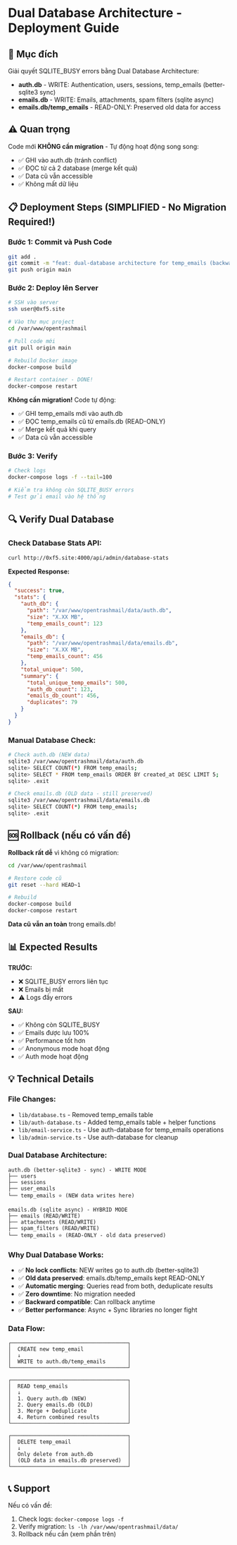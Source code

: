 # Dual Database Architecture - Deployment Guide

## 🎯 Mục đích
Giải quyết SQLITE_BUSY errors bằng Dual Database Architecture:
- **auth.db** - WRITE: Authentication, users, sessions, temp_emails (better-sqlite3 sync)
- **emails.db** - WRITE: Emails, attachments, spam filters (sqlite async)
- **emails.db/temp_emails** - READ-ONLY: Preserved old data for access

## ⚠️ Quan trọng
Code mới **KHÔNG cần migration** - Tự động hoạt động song song:
- ✅ GHI vào auth.db (tránh conflict)
- ✅ ĐỌC từ cả 2 database (merge kết quả)
- ✅ Data cũ vẫn accessible
- ✅ Không mất dữ liệu

## 📋 Deployment Steps (SIMPLIFIED - No Migration Required!)

### Bước 1: Commit và Push Code
```bash
git add .
git commit -m "feat: dual-database architecture for temp_emails (backward compatible)"
git push origin main
```

### Bước 2: Deploy lên Server
```bash
# SSH vào server
ssh user@0xf5.site

# Vào thư mục project
cd /var/www/opentrashmail

# Pull code mới
git pull origin main

# Rebuild Docker image
docker-compose build

# Restart container - DONE!
docker-compose restart
```

**Không cần migration!** Code tự động:
- ✅ GHI temp_emails mới vào auth.db
- ✅ ĐỌC temp_emails cũ từ emails.db (READ-ONLY)
- ✅ Merge kết quả khi query
- ✅ Data cũ vẫn accessible

### Bước 3: Verify
```bash
# Check logs
docker-compose logs -f --tail=100

# Kiểm tra không còn SQLITE_BUSY errors
# Test gửi email vào hệ thống
```

## 🔍 Verify Dual Database

### Check Database Stats API:
```bash
curl http://0xf5.site:4000/api/admin/database-stats
```

**Expected Response:**
```json
{
  "success": true,
  "stats": {
    "auth_db": {
      "path": "/var/www/opentrashmail/data/auth.db",
      "size": "X.XX MB",
      "temp_emails_count": 123
    },
    "emails_db": {
      "path": "/var/www/opentrashmail/data/emails.db", 
      "size": "X.XX MB",
      "temp_emails_count": 456
    },
    "total_unique": 500,
    "summary": {
      "total_unique_temp_emails": 500,
      "auth_db_count": 123,
      "emails_db_count": 456,
      "duplicates": 79
    }
  }
}
```

### Manual Database Check:
```bash
# Check auth.db (NEW data)
sqlite3 /var/www/opentrashmail/data/auth.db
sqlite> SELECT COUNT(*) FROM temp_emails;
sqlite> SELECT * FROM temp_emails ORDER BY created_at DESC LIMIT 5;
sqlite> .exit

# Check emails.db (OLD data - still preserved)
sqlite3 /var/www/opentrashmail/data/emails.db
sqlite> SELECT COUNT(*) FROM temp_emails;
sqlite> .exit
```

## 🆘 Rollback (nếu có vấn đề)

**Rollback rất dễ** vì không có migration:

```bash
cd /var/www/opentrashmail

# Restore code cũ
git reset --hard HEAD~1

# Rebuild
docker-compose build
docker-compose restart
```

**Data cũ vẫn an toàn** trong emails.db!

## 📊 Expected Results

**TRƯỚC:**
- ❌ SQLITE_BUSY errors liên tục
- ❌ Emails bị mất
- ⚠️ Logs đầy errors

**SAU:**
- ✅ Không còn SQLITE_BUSY
- ✅ Emails được lưu 100%
- ✅ Performance tốt hơn
- ✅ Anonymous mode hoạt động
- ✅ Auth mode hoạt động

## 💡 Technical Details

### File Changes:
- `lib/database.ts` - Removed temp_emails table
- `lib/auth-database.ts` - Added temp_emails table + helper functions
- `lib/email-service.ts` - Use auth-database for temp_emails operations
- `lib/admin-service.ts` - Use auth-database for cleanup

### Dual Database Architecture:
```
auth.db (better-sqlite3 - sync) - WRITE MODE
├── users
├── sessions
├── user_emails
└── temp_emails ⭐ (NEW data writes here)

emails.db (sqlite async) - HYBRID MODE
├── emails (READ/WRITE)
├── attachments (READ/WRITE)
├── spam_filters (READ/WRITE)
└── temp_emails ⭐ (READ-ONLY - old data preserved)
```

### Why Dual Database Works:
- ✅ **No lock conflicts**: NEW writes go to auth.db (better-sqlite3)
- ✅ **Old data preserved**: emails.db/temp_emails kept READ-ONLY
- ✅ **Automatic merging**: Queries read from both, deduplicate results
- ✅ **Zero downtime**: No migration needed
- ✅ **Backward compatible**: Can rollback anytime
- ✅ **Better performance**: Async + Sync libraries no longer fight

### Data Flow:
```
┌─────────────────────────────────────┐
│  CREATE new temp_email              │
│  ↓                                  │
│  WRITE to auth.db/temp_emails       │
└─────────────────────────────────────┘

┌─────────────────────────────────────┐
│  READ temp_emails                   │
│  ↓                                  │
│  1. Query auth.db (NEW)             │
│  2. Query emails.db (OLD)           │
│  3. Merge + Deduplicate             │
│  4. Return combined results         │
└─────────────────────────────────────┘

┌─────────────────────────────────────┐
│  DELETE temp_email                  │
│  ↓                                  │
│  Only delete from auth.db           │
│  (OLD data in emails.db preserved)  │
└─────────────────────────────────────┘
```

## 📞 Support

Nếu có vấn đề:
1. Check logs: `docker-compose logs -f`
2. Verify migration: `ls -lh /var/www/opentrashmail/data/`
3. Rollback nếu cần (xem phần trên)
